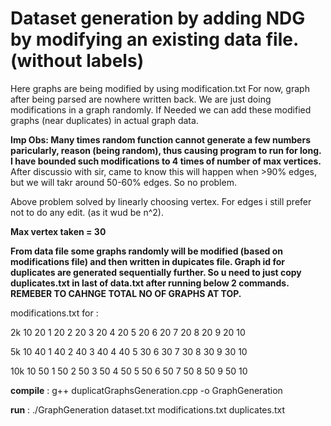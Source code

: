 # Dataset generation by adding NDG by modifying an existing data file. (without labels)

Here graphs are being modified by using modification.txt
For now, graph after being parsed are nowhere written back. We are just doing modifications in a graph randomly.
If Needed we can add these modified graphs (near duplicates) in actual graph data.

**Imp Obs:
Many times random function cannot generate a few numbers paricularly, reason (being random), thus causing program to run for long. I have bounded such modifications to 4 times of number of max vertices.**
After discussio with sir, came to know this will happen when >90% edges,  but we will takr around 50-60% edges. So no problem.

Above problem solved by linearly choosing vertex. For edges i still prefer not to do any edit. (as it wud be n^2).

**Max vertex taken = 30**

**From data file some graphs randomly will be modified (based on modifications file) and then written in dupicates file. Graph id for duplicates are generated sequentially further. So u need to just copy duplicates.txt in last of data.txt after running below 2 commands. REMEBER TO CAHNGE TOTAL NO OF GRAPHS AT TOP.**

modifications.txt for :

2k
10
20 1
20 2
20 3
20 4
20 5
20 6
20 7
20 8
20 9
20 10

5k
10
40 1
40 2
40 3
40 4
40 5
30 6
30 7
30 8
30 9
30 10

10k
10
50 1
50 2
50 3
50 4
50 5
50 6
50 7
50 8
50 9
50 10



**compile** : g++ duplicatGraphsGeneration.cpp  -o GraphGeneration

**run** : ./GraphGeneration dataset.txt modifications.txt duplicates.txt

